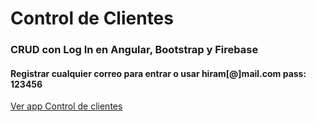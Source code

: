 # Control de Clientes

### CRUD con Log In en Angular, Bootstrap y Firebase 

#### Registrar cualquier correo para entrar o usar hiram[@]mail.com pass: 123456

 [Ver app Control de clientes](control-clientes-1bc44.web.app)

